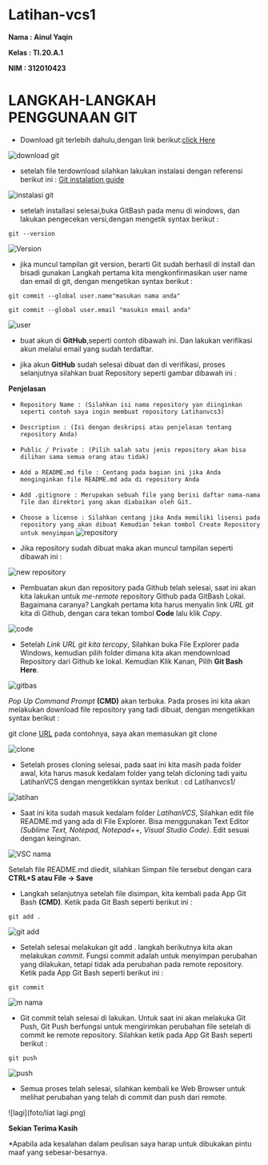 # Latihan-vcs1

**Nama : Ainul Yaqin**

**Kelas : TI.20.A.1**

**NIM : 312010423**

# **LANGKAH-LANGKAH PENGGUNAAN GIT <br>**

* Download git terlebih dahulu,dengan link 
berikut:[click Here](https://git-scm.com/)

![download git](foto/Ss.png)

* setelah file terdownload silahkan lakukan instalasi dengan referensi berikut ini : [Git instalation guide](https://git-scm.com/book/en/v2/Getting-Started-Installing-Git)

![instalasi git](foto/ss2.png)

* setelah installasi selesai,buka GitBash pada menu di windows, dan lakukan pengecekan versi,dengan mengetik syntax berikut :

`git --version`

![Version](foto/version1.png)

* jika muncul tampilan git version, berarti Git sudah berhasil di install dan bisadi gunakan Langkah pertama kita mengkonfirmasikan user name dan email di git, dengan mengetikan syntax berikut :

`git commit --global user.name"masukan nama anda"`

`git commit --global user.email "masukin email anda"`

![user](foto/email.png)

* buat akun di **GitHub**,seperti contoh dibawah ini. Dan lakukan verifikasi akun melalui email yang sudah terdaftar.

* jika akun **GitHub** sudah selesai dibuat dan di verifikasi, proses selanjutnya silahkan buat Repository seperti gambar dibawah ini :

**Penjelasan**

* `Repository Name : (Silahkan isi nama repository yan diinginkan seperti contoh saya ingin membuat repository Latihanvcs3)`

* `Description : (Isi dengan deskripsi atau penjelasan tentang repository Anda)`

* `Public / Private : (Pilih salah satu jenis repository akan bisa dilihan sama semua orang atau tidak)`

* `Add a README.md file : Centang pada bagian ini jika Anda menginginkan file README.md ada di repository Anda`

* `Add .gitignore : Merupakan sebuah file yang berisi daftar nama-nama file dan direktori yang akan diabaikan oleh Git.`

* `Choose a license : Silahkan centang jika Anda memiliki lisensi pada repository yang akan dibuat Kemudian tekan tombol Create Repository untuk menyimpan`
![repository](foto/Repository.png)

* Jika repository sudah dibuat maka akan muncul tampilan seperti dibawah ini :

![new repository](foto/new.png)

* Pembuatan akun dan repository pada Github telah selesai, saat ini akan kita lakukan untuk *me-remote* repository Github pada GitBash Lokal. Bagaimana caranya? Langkah pertama kita harus menyalin link *URL git* kita di Github, dengan cara tekan tombol **Code** lalu klik *Copy*.

![code](foto/code.png)

* Setelah *Link URL git kita tercopy*, Silahkan buka File Explorer pada Windows, kemudian pilih folder dimana kita akan mendownload Repository dari Github ke lokal. Kemudian Klik Kanan, Pilih **Git Bash Here**.

![gitbas](foto/gitbas.png)

*Pop Up Command Prompt* **(CMD)** akan terbuka. Pada proses ini kita akan melakukan download file repository yang tadi dibuat, dengan mengetikkan syntax berikut :

git clone [URL](https://github.com/Ainulyqn/Latihan-vcs1.git) pada contohnya, saya akan memasukan git clone

![clone](foto/clone.png)

* Setelah proses cloning selesai, pada saat ini kita masih pada folder awal, kita harus masuk kedalam folder yang telah dicloning tadi yaitu LatihanVCS dengan mengetikkan syntax berikut : cd Latihanvcs1/

![latihan](foto/latihan2.png)

* Saat ini kita sudah masuk kedalam folder *LatihanVCS*, Silahkan edit file README.md yang ada di File Explorer. Bisa menggunakan Text Editor *(Sublime Text, Notepad, Notepad++, Visual Studio Code)*. Edit sesuai dengan keinginan.

![VSC nama](foto/nama.png)

Setelah file README.md diedit, silahkan Simpan file tersebut dengan cara **CTRL+S atau File -> Save**

* Langkah selanjutnya setelah file disimpan, kita kembali pada App Git Bash **(CMD)**. Ketik pada Git Bash seperti berikut ini :

`git add .`

![git add](foto/gitadd.png)

* Setelah selesai melakukan git add . langkah berikutnya kita akan melakukan *commit*. Fungsi commit adalah untuk menyimpan perubahan yang dilakukan, tetapi tidak ada perubahan pada remote repository. Ketik pada App Git Bash seperti berikut ini :

`git commit`

![m nama](foto/nama-m.png)

* Git commit telah selesai di lakukan. Untuk saat ini akan melakuka Git Push, Git Push berfungsi untuk mengirimkan perubahan file setelah di commit ke remote repository. Silahkan ketik pada App Git Bash seperti berikut :

`git push`

![push](foto/push.png)

* Semua proses telah selesai, silahkan kembali ke Web Browser untuk melihat perubahan yang telah di commit dan push dari remote.

![lagi](foto/liat lagi.png)

**Sekian Terima Kasih**

*Apabila ada kesalahan dalam peulisan saya harap untuk dibukakan pintu maaf yang sebesar-besarnya. 
